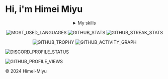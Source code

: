 # Hi, i'm Himei Miyu

<details>
<summary align=center>My skills</summary>

### Languages : ![JAVASCRIPT]![HTML5]![TYPESCRIPT]![CSS3]![SHELL]![SASS]![GULP]![JSON]
### Databases : ![MONGODB]![MARIADB]
### Frameworks : ![NODEJS]![EXPRESS]![REACT]![TAILWINDCSS]![SVELTE]
### Tools : ![VSCODE]![GIT]
### Operation System : ![WINDOW10]![LINUX]![ANDROID]

</details>

<div align="center">
<div>

![MOST_USED_LANGUAGES]
![GITHUB_STATS]
![GITHUB_STREAK_STATS]

</div>

![GITHUB_TROPHY]
![GITHUB_ACTIVITY_GRAPH]

</div>

![DISCORD_PROFILE_STATUS]

![GITHUB_PROFILE_VIEWS]

&copy; 2024 Himei-Miyu

[//]: ICON
[JAVASCRIPT]: https://img.shields.io/badge/-JavaScript-000?&logo=JavaScript&logoColor=
[HTML5]: https://img.shields.io/badge/-HTML5-000?&logo=HTML5&logoColor=
[TYPESCRIPT]: https://img.shields.io/badge/-TypeScript-000?&logo=TypeScript&logoColor=
[CSS3]: https://img.shields.io/badge/-CSS3-000?&logo=CSS3&logoColor=0af
[SHELL]: https://img.shields.io/badge/-Shell-000?&logo=shell&logoColor=
[SASS]: https://img.shields.io/badge/-Sass-000?&logo=sass&logoColor=
[GULP]: https://img.shields.io/badge/-Gulp-000?&logo=gulp&logoColor=
[JSON]: https://img.shields.io/badge/-Json-000?&logo=json&logoColor=
[MONGODB]: https://img.shields.io/badge/-MongoDB-000?&logo=mongodb&logoColor=
[MARIADB]: https://img.shields.io/badge/-MariaDB-000?&logo=mariaDB&logoColor=
[NODEJS]: https://img.shields.io/badge/-NodeJS-000?&logo=node.js&logoColor=
[EXPRESS]: https://img.shields.io/badge/-Express-000?&logo=express&logoColor=
[REACT]: https://img.shields.io/badge/-React-000?&logo=react&logoColor=
[TAILWINDCSS]: https://img.shields.io/badge/-Tailwindcss-000?&logo=tailwindcss&logoColor=
[SVELTE]: https://img.shields.io/badge/-Svelte-000?&logo=svelte&logoColor=
[VSCODE]: https://img.shields.io/badge/-VSCode-000?&logo=visualstudiocode&logoColor=0af
[GIT]: https://img.shields.io/badge/-Git-000?&logo=Git&logoColor=
[WINDOW10]: https://img.shields.io/badge/-Window_10-000?&logo=windows&logoColor=0af
[LINUX]: https://img.shields.io/badge/-Linux-000?&logo=linux&logoColor=ef0
[ANDROID]: https://img.shields.io/badge/-Android-000?&logo=android&logoColor=0e0
[//]: BANNER
[DISCORD_PROFILE_STATUS]: https://discord.c99.nl/widget/theme-3/456124229281382401.png
[GITHUB_PROFILE_VIEWS]: https://komarev.com/ghpvc/?username=Himei-Miyu&label=PROFILE+VIEWS
[MOST_USED_LANGUAGES]: https://github-readme-stats.vercel.app/api/top-langs?username=Himei-Miyu&show_icons=true&locale=en&layout=compact&theme=tokyonight
[GITHUB_STATS]: https://github-readme-stats.vercel.app/api?username=Himei-Miyu&show_icons=true&locale=en&theme=tokyonight
[GITHUB_STREAK_STATS]: https://github-readme-streak-stats.herokuapp.com/?user=Himei-Miyu&&theme=tokyonight
[GITHUB_ACTIVITY_GRAPH]: https://github-readme-activity-graph.vercel.app/graph?username=Himei-Miyu&theme=tokyo-night&hide_border=true&area=true
[GITHUB_TROPHY]: https://github-profile-trophy.vercel.app/?username=Himei-Miyu&theme=discord
